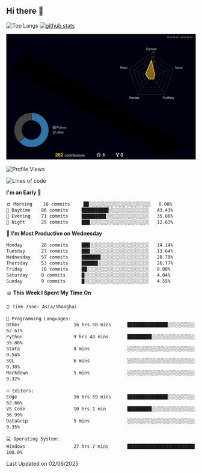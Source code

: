 ## Hi there 👋
<p align="left"> 
  <img alt="Top Langs" height="150px" src="https://github-readme-stats.vercel.app/api/top-langs/?username=Sierraki&layout=compact&show_icons=true&theme=onedark" />
  <a href="https://github.com/Sierraki/LC_Solve">
   <img alt="github stats"height="150px"  src="https://github-readme-stats.vercel.app/api/pin/?username=Sierraki&repo=LC_Solve&theme=onedark&show_icons=true" />
  </a>

![](./profile-3d-contrib/profile-night-rainbow.svg)

<!--START_SECTION:waka-->
![Profile Views](http://img.shields.io/badge/Profile%20Views-0-blue)

![Lines of code](https://img.shields.io/badge/From%20Hello%20World%20I%27ve%20Written-1169%20lines%20of%20code-blue)

**I'm an Early 🐤** 

```text
🌞 Morning    16 commits     ██░░░░░░░░░░░░░░░░░░░░░░░   8.08% 
🌆 Daytime    86 commits     ██████████░░░░░░░░░░░░░░░   43.43% 
🌃 Evening    71 commits     █████████░░░░░░░░░░░░░░░░   35.86% 
🌙 Night      25 commits     ███░░░░░░░░░░░░░░░░░░░░░░   12.63%

```
📅 **I'm Most Productive on Wednesday** 

```text
Monday       28 commits     ███░░░░░░░░░░░░░░░░░░░░░░   14.14% 
Tuesday      27 commits     ███░░░░░░░░░░░░░░░░░░░░░░   13.64% 
Wednesday    57 commits     ███████░░░░░░░░░░░░░░░░░░   28.79% 
Thursday     53 commits     ██████░░░░░░░░░░░░░░░░░░░   26.77% 
Friday       16 commits     ██░░░░░░░░░░░░░░░░░░░░░░░   8.08% 
Saturday     8 commits      █░░░░░░░░░░░░░░░░░░░░░░░░   4.04% 
Sunday       9 commits      █░░░░░░░░░░░░░░░░░░░░░░░░   4.55%

```


📊 **This Week I Spent My Time On** 

```text
⌚︎ Time Zone: Asia/Shanghai

💬 Programming Languages: 
Other                    16 hrs 58 mins      ███████████████░░░░░░░░░░   62.61% 
Python                   9 hrs 43 mins       █████████░░░░░░░░░░░░░░░░   35.86% 
Stata                    8 mins              ░░░░░░░░░░░░░░░░░░░░░░░░░   0.54% 
SQL                      6 mins              ░░░░░░░░░░░░░░░░░░░░░░░░░   0.38% 
Markdown                 5 mins              ░░░░░░░░░░░░░░░░░░░░░░░░░   0.32%

🔥 Editors: 
Edge                     16 hrs 59 mins      ███████████████░░░░░░░░░░   62.66% 
VS Code                  10 hrs 1 min        █████████░░░░░░░░░░░░░░░░   36.99% 
DataGrip                 5 mins              ░░░░░░░░░░░░░░░░░░░░░░░░░   0.35%

💻 Operating System: 
Windows                  27 hrs 7 mins       █████████████████████████   100.0%

```


 Last Updated on 02/06/2025
<!--END_SECTION:waka-->
